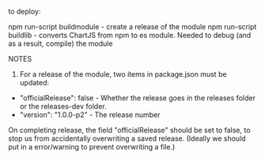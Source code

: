 to deploy:

npm run-script buildmodule - create a release of the module
npm run-script buildlib - converts ChartJS  from npm to es module. Needed to debug (and as a result, compile) the module

NOTES

1) For a release of the module, two items in package.json must be updated:

- "officialRelease": false - Whether the release goes in the releases folder or the releases-dev folder.
- "version": "1.0.0-p2" - The release number

On completing release, the field "officialRelease" should be set to false, to stop us from accidentally overwriting a
saved release. (Ideally we should put in a error/warning to prevent overwriting a file.)